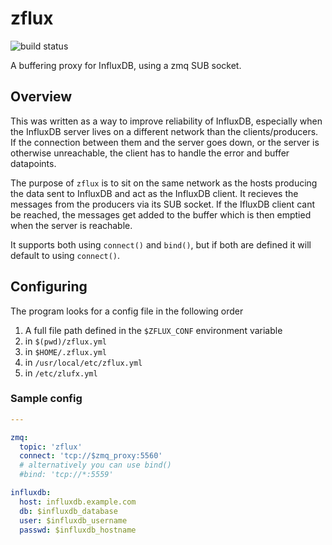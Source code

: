 # zflux

![build status](https://jenkins.sudo.is/buildStatus/icon?job=zflux&style=flat-square)

A buffering proxy for InfluxDB, using a zmq SUB socket.

## Overview

This was written as a way to improve reliability of InfluxDB,
especially when the InfluxDB server lives on a different network than
the clients/producers. If the connection between them and the server
goes down, or the server is otherwise unreachable, the client has to
handle the error and buffer datapoints.

The purpose of `zflux` is to sit on the same network as the hosts producing
the data sent to InfluxDB and act as the InfluxDB client. It recieves the
messages from the producers via its SUB socket. If the IfluxDB client cant be
reached, the messages get added to the buffer which is then emptied when
the server is reachable.

It supports both using `connect()` and `bind()`, but if both are defined it will default to using `connect()`.

## Configuring

The program looks for a config file in the following order

1. A full file path defined in the `$ZFLUX_CONF` environment variable
2. in `$(pwd)/zflux.yml`
3. in `$HOME/.zflux.yml`
4. in `/usr/local/etc/zflux.yml`
5. in `/etc/zlufx.yml`


### Sample config

```yml
---

zmq:
  topic: 'zflux'
  connect: 'tcp://$zmq_proxy:5560'
  # alternatively you can use bind()
  #bind: 'tcp://*:5559'

influxdb:
  host: influxdb.example.com
  db: $influxdb_database
  user: $influxdb_username
  passwd: $influxdb_hostname

```
